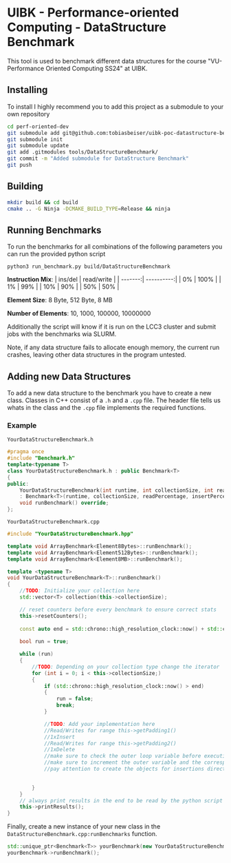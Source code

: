 # UIBK - Performance-oriented Computing - DataStructure Benchmark

This tool is used to benchmark different data structures for the course "VU-Performance Oriented Computing SS24" at UIBK.

## Installing
To install I highly recommend you to add this project as a submodule to your own repository

```bash
cd perf-oriented-dev
git submodule add git@github.com:tobiasbeiser/uibk-poc-datastructure-benchmark.git tools/DataStructureBenchmark
git submodule init
git submodule update
git add .gitmodules tools/DataStructureBenchmark/
git commit -m "Added submodule for DataStructure Benchmark"
git push
```


## Building
```bash
mkdir build && cd build
cmake .. -G Ninja -DCMAKE_BUILD_TYPE=Release && ninja
```
## Running Benchmarks
To run the benchmarks for all combinations of the following parameters you can run the provided python script

`python3 run_benchmark.py build/DataStructureBenchmark`

**Instruction Mix**:
| ins/del | read/write |
| -------:| ----------:|
|     0%  |      100%  |
|     1%  |       99%  |
|    10%  |       90%  |
|    50%  |       50%  |

**Element Size**: 8 Byte, 512 Byte, 8 MB

**Number of Elements**: 10, 1000, 100000, 10000000

Additionally the script will know if it is run on the LCC3 cluster and submit jobs with the benchmarks wia SLURM.

Note, if any data structure fails to allocate enough memory, the current run crashes, leaving other data structures in the program untested.




## Adding new Data Structures
To add a new data structure to the benchmark you have to create a new class. Classes in C++ consist of a `.h` and a `.cpp` file. The header file tells us whats in the class and the `.cpp` file implements the required functions.

### Example

`YourDataStructureBenchmark.h`
```c++
#pragma once
#include "Benchmark.h"
template<typename T>
class YourDataStructureBenchmark.h : public Benchmark<T>
{
public:
	YourDataStructureBenchmark(int runtime, int collectionSize, int readPercentage, int insertPercentage) 
    : Benchmark<T>(runtime, collectionSize, readPercentage, insertPercentage) {}
	void runBenchmark() override;
};
```


`YourDataStructureBenchmark.cpp`
```c++
#include "YourDataStructureBenchmark.hpp"

template void ArrayBenchmark<Element8Bytes>::runBenchmark();
template void ArrayBenchmark<Element512Bytes>::runBenchmark();
template void ArrayBenchmark<Element8MB>::runBenchmark();

template <typename T>
void YourDataStructureBenchmark<T>::runBenchmark()
{
    //TODO: Initialize your collection here
    std::vector<T> collection(this->collectionSize);

    // reset counters before every benchmark to ensure correct stats
	this->resetCounters();
	    
    const auto end = std::chrono::high_resolution_clock::now() + std::chrono::seconds(this->runtime);
    
	bool run = true;

	while (run)
	{
        //TODO: Depending on your collection type change the iterator
		for (int i = 0; i < this->collectionSize;)
		{
			if (std::chrono::high_resolution_clock::now() > end)
			{
				run = false;
				break;
			}

            //TODO: Add your implementation here
            //Read/Writes for range this->getPadding1() 
            //1xInsert
            //Read/Writes for range this->getPadding2()
            //1xDelete
            //make sure to check the outer loop variable before executing any of these actions
            //make sure to increment the outer variable and the corresponding counter after each action
            //pay attention to create the objects for insertions directly on the stack

			
		}
	}
    // always print results in the end to be read by the python script
    this->printResults();
}
```


Finally, create a new instance of your new class in the `DataStructureBenchmark.cpp:runBenchmarks` function.
```c++
std::unique_ptr<Benchmark<T>> yourBenchmark(new YourDataStructureBenchmark<T>(benchmarkTime,collectionSize, readPercentage, insertPercentage));
yourBenchmark->runBenchmark();
```